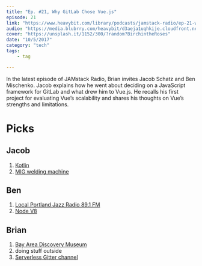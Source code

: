 ```yaml
---
title: "Ep. #21, Why GitLab Chose Vue.js"
episode: 21
link: "https://www.heavybit.com/library/podcasts/jamstack-radio/ep-21-why-gitlab-chose-vue-js/"
audio: "https://media.blubrry.com/heavybit/d3aeja1uqhkije.cloudfront.net/podcasts/jamstack-radio/20170530-jamstack-radio-021.mp3"
cover: "https://unsplash.it/1152/300/?random?BirchintheRoses"
date: "10/5/2017"
category: "tech"
tags:
    - tag

---
```


In the latest episode of JAMstack Radio, Brian invites Jacob Schatz and Ben Mischenko. Jacob explains how he went about deciding on a JavaScript framework for GitLab and what drew him to Vue.js. He recalls his first project for evaluating Vue’s scalability and shares his thoughts on Vue’s strengths and limitations.

# Picks

## Jacob

1. [Kotlin](https://kotlinlang.org/)
1. [MIG welding machine](https://www.homedepot.com/b/Tools-Welding-Soldering-Welding-Welding-Machines/MIG/N-5yc1vZc8lsZ1z0tg8n)


## Ben

1. [Local Portland Jazz Radio 89.1 FM](https://www.opb.org/kmhd/)
1. [Node V8](https://nodejs.org/en/blog/release/v8.0.0/)

## Brian

1. [Bay Area Discovery Museum](https://bayareadiscoverymuseum.org/)
1. doing stuff outside
1. [Serverless Gitter channel](https://gitter.im/serverless/serverless)
